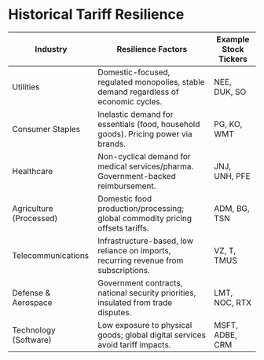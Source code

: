 # Historical Tariff Resilience 

| Industry                | Resilience Factors                                                                 | Example Stock Tickers               |
|-------------------------|-----------------------------------------------------------------------------------|-------------------------------------|
| Utilities               | Domestic-focused, regulated monopolies, stable demand regardless of economic cycles. | NEE, DUK, SO                        |
| Consumer Staples        | Inelastic demand for essentials (food, household goods). Pricing power via brands. | PG, KO, WMT                         |
| Healthcare              | Non-cyclical demand for medical services/pharma. Government-backed reimbursement. | JNJ, UNH, PFE                       |
| Agriculture (Processed) | Domestic food production/processing; global commodity pricing offsets tariffs.    | ADM, BG, TSN                        |
| Telecommunications      | Infrastructure-based, low reliance on imports, recurring revenue from subscriptions. | VZ, T, TMUS                         |
| Defense & Aerospace     | Government contracts, national security priorities, insulated from trade disputes. | LMT, NOC, RTX                       |
| Technology (Software)   | Low exposure to physical goods; global digital services avoid tariff impacts.      | MSFT, ADBE, CRM                     |
